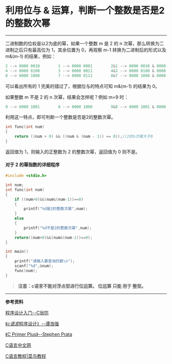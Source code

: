 # 利用位与 & 运算，判断一个整数是否是2的整数次幂






------

二进制数的位权是以2为底的幂，如果一个整数 m 是 2 的 n 次幂，那么转换为二进制之后只有最高位为 1，其余位置为 0，再观察 m-1 转换为二进制后的形式以及 m&(m-1) 的结果，例如：

```c
2 --> 0000 0010        1 --> 0000 0001        2&1 --> 0000 0010 & 0000 0001 = 0
4 --> 0000 0100        3 --> 0000 0011        4&3 --> 0000 0100 & 0000 0011 = 0
8 --> 0000 1000        7 --> 0000 0111        8&7 --> 0000 1000 & 0000 0111 = 0
```
可以看出所有的 1 完美的错过了，根据位与的特点可知 m&(m-1) 的结果为 0。

如果整数 m 不是 2 的 n 次幂，结果会怎样呢？例如 m=9 时：

```c
9 --> 0000 1001        8 --> 0000 1000        9&8 --> 0000 1001 & 0000 1000 != 0
```
利用这一特点，即可判断一个整数是否是2的整数次幂。

```c
int func(int num)
{
    return ((num > 0) && ((num & (num - 1)) == 0));//2的n次幂大于0
}
```

返回值为 1，则输入的正整数为 2 的整数次幂，返回值为 0 则不是。
#### 对于 2 的幂指数的详细程序
```c
#include <stdio.h>

int num;
int func(int num)
{
    if ((num>0)&&(num&(num-1))==0)
    {
        printf("%d是2的整数次幂",num);
    }
    else
    {
        printf("%d不是2的整数次幂",num);
    }
    return((num>0)&&(num&(num-1))==0);
}

int main()
{
    printf("请输入要查询的数\n");
    scanf("%d",&num);
    func(num);
}
```
> **注意：c语言不能对浮点型进行位运算。 位运算 只能 用于 整型。**

------

**参考资料** 



[程序设计入门--C翁恺](http://www.icourse163.org/learn/ZJU-199001?tid=1450247457#/learn/announce)

[《*c语言*程序设计》--谭浩强](https://baike.baidu.com/item/c%E8%AF%AD%E8%A8%80%E7%A8%8B%E5%BA%8F%E8%AE%BE%E8%AE%A1/19471979?fr=aladdin)

[《C Primer Plus》--Stephen Prata](https://baike.baidu.com/item/c%20primer%20plus/4851344?fr=aladdin)

[C语言中文网](http://c.biancheng.net/)

[C语言教程|菜鸟教程](https://www.runoob.com/cprogramming/c-tutorial.html)


